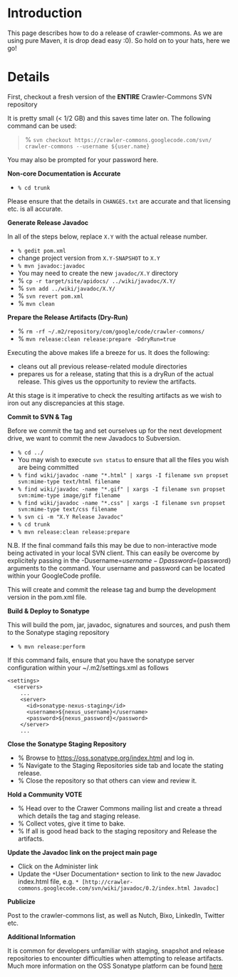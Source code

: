 # Introduction #

This page describes how to do a release of crawler-commons. As we are using
pure Maven, it is drop dead easy :0). So hold on to your hats, here we go!

# Details #

First, checkout a fresh version of the **ENTIRE** Crawler-Commons SVN repository

It is pretty small (< 1/2 GB) and this saves time later on. The following command can be used:

> % `svn checkout https://crawler-commons.googlecode.com/svn/ crawler-commons --username ${user.name}`

You may also be prompted for your password here.

**Non-core Documentation is Accurate**

  * `% cd trunk`

Please ensure that the details in `CHANGES.txt` are accurate and that
licensing etc. is all accurate.

**Generate Release Javadoc**

In all of the steps below, replace `X.Y` with the actual release number.

  * `% gedit pom.xml`
  * change project version from `X.Y-SNAPSHOT` to `X.Y`
  * `% mvn javadoc:javadoc`
  * You may need to create the new `javadoc/X.Y` directory
  * % `cp -r target/site/apidocs/ ../wiki/javadoc/X.Y/`
  * % `svn add ../wiki/javadoc/X.Y/`
  * % `svn revert pom.xml`
  * % `mvn clean`

**Prepare the Release Artifacts (Dry-Run)**

  * % `rm -rf ~/.m2/repository/com/google/code/crawler-commons/`
  * % `mvn release:clean release:prepare -DdryRun=true`

Executing the above makes life a breeze for us. It does the following:

  * cleans out all previous release-related module directories
  * prepares us for a release, stating that this is a dryRun of the actual release. This gives us the opportunity to review the artifacts.

At this stage is it imperative to check the resulting artifacts as we wish to iron out any discrepancies at this stage.

**Commit to SVN & Tag**

Before we commit the tag and set ourselves up for the next development drive, we want to commit the new Javadocs to Subversion.

  * `% cd ../`
  * You may wish to execute `svn status` to ensure that all the files you wish are being committed
  * `% find wiki/javadoc -name "*.html" | xargs -I filename svn propset svn:mime-type text/html filename`
  * `% find wiki/javadoc -name "*.gif" | xargs -I filename svn propset svn:mime-type image/gif filename`
  * `% find wiki/javadoc -name "*.css" | xargs -I filename svn propset svn:mime-type text/css filename`
  * `% svn ci -m "X.Y Release Javadoc"`
  * `% cd trunk`
  * `% mvn release:clean release:prepare`

N.B. If the final command fails this may be due to non-interactive mode being activated in your local SVN client.
This can easily be overcome by explicitely passing in the -Dusername=${username} -Dpassword=${password} arguments
to the command. Your username and password can be located within your GoogleCode profile.

This will create and commit the release tag and bump the development version in the pom.xml file.

**Build & Deploy to Sonatype**

This will build the pom, jar, javadoc, signatures and sources, and push them to the Sonatype staging repository

  * `% mvn release:perform`

If this command fails, ensure that you have the sonatype server configuration within your ~/.m2/settings.xml as follows

```
<settings>
  <servers>
    ...
    <server>
      <id>sonatype-nexus-staging</id>
      <username>${nexus_username}</username>
      <password>${nexus_password}</password>
    </server>
    ...
```



**Close the Sonatype Staging Repository**

  * % Browse to https://oss.sonatype.org/index.html and log in.
  * % Navigate to the Staging Repositories side tab and locate the stating release.
  * % Close the repository so that others can view and review it.

**Hold a Community VOTE**

  * % Head over to the Crawer Commons mailing list and create a thread which details the tag and staging release.
  * % Collect votes, give it time to bake.
  * % If all is good head back to the staging repository and Release the artifacts.

**Update the Javadoc link on the project main page**

  * Click on the Administer link
  * Update the `*`User Documentation`*` section to link to the new Javadoc index.html file, e.g. `* [http://crawler-commons.googlecode.com/svn/wiki/javadoc/0.2/index.html Javadoc]`

**Publicize**

Post to the crawler-commons list, as well as Nutch, Bixo, LinkedIn, Twitter etc.

**Additional Information**

It is common for developers unfamiliar with staging, snapshot and release repositories to encounter difficulties when attempting to release artifacts. Much more information on the OSS Sonatype platform can be found [here](https://docs.sonatype.org/display/Repository/Sonatype+OSS+Maven+Repository+Usage+Guide)
